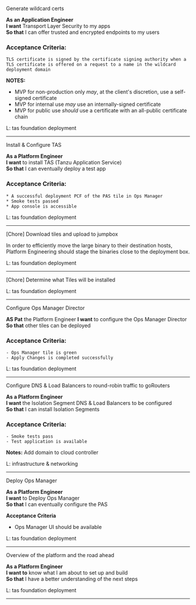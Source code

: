 Generate wildcard certs

**As an Application Engineer**   
**I want** Transport Layer Security to my apps   
**So that** I can offer trusted and encrypted endpoints to my users

### Acceptance Criteria: 
```gherkin
TLS certificate is signed by the certificate signing authority when a TLS certificate is offered on a request to a name in the wildcard deployment domain
```
**NOTES:**

* MVP for non-production only _may_, at the client's discretion, use a self-signed certificate
* MVP for internal use _may_ use an internally-signed certificate
* MVP for public use _should_ use a certificate with an all-public certificate chain

L: tas foundation deployment

---

Install & Configure TAS

**As a Platform Engineer**  
**I want** to install TAS (Tanzu Application Service)  
**So that** I can eventually deploy a test app

### Acceptance Criteria: 
```gherkin
* A successful deployment PCF of the PAS tile in Ops Manager
* Smoke tests passed
* App console is accessible
```
L: tas foundation deployment

---

[Chore] Download tiles and upload to jumpbox

In order to efficiently move the large binary to their destination hosts,
Platform Engineering should stage the binaries close to the deployment box.

L: tas foundation deployment

---

[Chore] Determine what Tiles will be installed

L: tas foundation deployment

---

Configure Ops Manager Director

**AS Pat** the Platform Engineer
**I want** to configure the Ops Manager Director
**So that** other tiles can be deployed

### Acceptance Criteria: 
```gherkin
- Ops Manager tile is green
- Apply Changes is completed successfully
```
L: tas foundation deployment

---

Configure DNS & Load Balancers to round-robin traffic to goRouters

**As a Platform Engineer**  
**I want** the Isolation Segment DNS & Load Balancers to be configured  
**So that** I can install Isolation Segments

### Acceptance Criteria: 
```gherkin
- Smoke tests pass
- Test application is available
```

**Notes:**
Add domain to cloud controller

L: infrastructure & networking

---

Deploy Ops Manager

**As a Platform Engineer**  
**I want** to Deploy Ops Manager  
**So that** I can eventually configure the PAS

**Acceptance Criteria**

* Ops Manager UI should be available

L: tas foundation deployment

---

Overview of the platform and the road ahead

**As a Platform Engineer**  
**I want to** know what I am about to set up and build  
**So that** I have a better understanding of the next steps

L: tas foundation deployment

---


